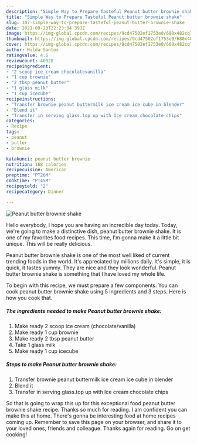 ```yaml
---
description: "Simple Way to Prepare Tasteful Peanut butter brownie shake"
title: "Simple Way to Prepare Tasteful Peanut butter brownie shake"
slug: 107-simple-way-to-prepare-tasteful-peanut-butter-brownie-shake
date: 2021-09-23T22:23:04.393Z
image: https://img-global.cpcdn.com/recipes/9cd47502ef1753e0/680x482cq70/peanut-butter-brownie-shake-recipe-main-photo.jpg
thumbnail: https://img-global.cpcdn.com/recipes/9cd47502ef1753e0/680x482cq70/peanut-butter-brownie-shake-recipe-main-photo.jpg
cover: https://img-global.cpcdn.com/recipes/9cd47502ef1753e0/680x482cq70/peanut-butter-brownie-shake-recipe-main-photo.jpg
author: Hilda Santos
ratingvalue: 4.6
reviewcount: 40928
recipeingredient:
- "2 scoop ice cream chocolatevanilla"
- "1 cup brownie"
- "2 tbsp peanut butter"
- "1 glass milk"
- "1 cup icecube"
recipeinstructions:
- "Transfer brownie peanut buttermilk ice cream ice cube in blender"
- "Blend it"
- "Transfer in serving glass.top up with Ice cream chocolate chips"
categories:
- Recipe
tags:
- peanut
- butter
- brownie

katakunci: peanut butter brownie 
nutrition: 168 calories
recipecuisine: American
preptime: "PT26M"
cooktime: "PT45M"
recipeyield: "2"
recipecategory: Dinner

---
```



![Peanut butter brownie shake](https://img-global.cpcdn.com/recipes/9cd47502ef1753e0/680x482cq70/peanut-butter-brownie-shake-recipe-main-photo.jpg)

Hello everybody, I hope you are having an incredible day today. Today, we're going to make a distinctive dish, peanut butter brownie shake. It is one of my favorites food recipes. This time, I'm gonna make it a little bit unique. This will be really delicious.

Peanut butter brownie shake is one of the most well liked of current trending foods in the world. It's appreciated by millions daily. It's simple, it is quick, it tastes yummy. They are nice and they look wonderful. Peanut butter brownie shake is something that I have loved my whole life.




To begin with this recipe, we must prepare a few components. You can cook peanut butter brownie shake using 5 ingredients and 3 steps. Here is how you cook that.

<!--inarticleads1-->

##### The ingredients needed to make Peanut butter brownie shake:

1. Make ready 2 scoop ice cream (chocolate/vanilla)
1. Make ready 1 cup brownie
1. Make ready 2 tbsp peanut butter
1. Take 1 glass milk
1. Make ready 1 cup icecube




<!--inarticleads2-->

##### Steps to make Peanut butter brownie shake:

1. Transfer brownie peanut buttermilk ice cream ice cube in blender
1. Blend it
1. Transfer in serving glass.top up with Ice cream chocolate chips




So that is going to wrap this up for this exceptional food peanut butter brownie shake recipe. Thanks so much for reading. I am confident you can make this at home. There's gonna be interesting food at home recipes coming up. Remember to save this page on your browser, and share it to your loved ones, friends and colleague. Thanks again for reading. Go on get cooking!
